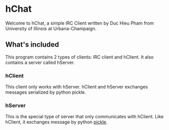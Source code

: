 hChat
=====

Welcome to hChat, a simple IRC Client written by Duc Hieu Pham from University
of Illinois at Urbana-Champaign.

## What's included

This program contains 2 types of clients: IRC client and hClient. It also
contains a server called hServer.

### hClient

This client only works with hServer. hClient and hServer exchanges messages
serialized by python pickle.

### hServer

This is the special type of server that only communicates with hClient. Like
hClient, it exchanges message by python [pickle](https://docs.python.org/2/library/pickle.html).